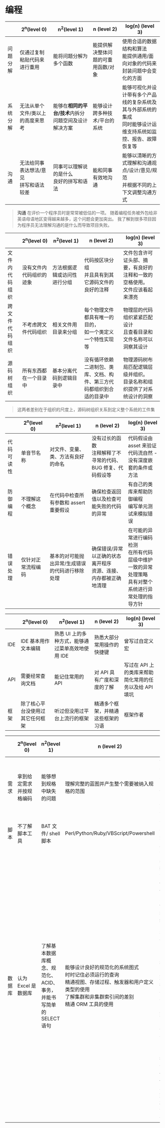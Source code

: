 # 编程

| | 2<sup>n</sup>(level 0) | n<sup>2</sup>(level 1) | n (level 2) | log(n) (level 3) |
| -- | -- | -- | -- | -- |
| 问题分解 | 仅通过复制粘贴代码来进行重用 | 能将问题分解为多个函数 | 能提供解决整体问题的可重用函数/对象 | 使用合适的数据结构和算法<br/>能提供通用/面向对象的代码来封装问题中会变化的方面 |
| 系统分解 | 无法从单个文件/类以上的高度来思考 | 能够在**相同的平台/技术**内拆分问题空间及设计解决方案 | 能够设计跨多种技术/平台的系统 | 能够可视化并设计带有多个产品线的复杂系统及其与外部系统的集成<br/>同时能够设计运维支持系统如监控、报告、故障恢复等 |
| 沟通 | 无法给同事表达想法/意见<br/>拼写和语法较差 | 同事可以理解说的是什么<br/>良好的拼写和语法 | 能和同事有效地沟通 | 能够以清晰的方式理解和沟通观点/设计/意见/规范<br/>并根据不同的上下文调整沟通方式 |


> **沟通** 在评价一个程序员时是常常被低估的一项。
> 随着编程任务被外包给非英语母语地区变得越来越多，这个问题会更加突出。
> 我了解到很多项目因为程序员无法理解沟通的是什么而导致项目失败。

| | 2<sup>n</sup>(level 0) | n<sup>2</sup>(level 1) | n (level 2) | log(n) (level 3) |
| -- | -- | -- | -- | -- |
| 文件内代码组织 | 没有文件内代码组织的迹象 | 方法根据逻辑或访问性进行分组 | 代码按区块分组<br/>并且具有到其它源码文件的良好的注释 | 文件包含许可证头部、摘要，有良好的注释和一致的空格使用。<br/>文件应该看起来漂亮 |
| 跨文件代码组织 | 不考虑跨文件代码组织 | 相关文件用目录来分组 | 每个物理文件都具有唯一的目的，<br/>如一个类定义<br/>一个特性实现等 | 物理层的代码组织紧紧匹配设计<br/>且查看目录和文件名称可以洞察其设计 |
| 源码树组织 | 所有东西都在一个目录中 | 基本分离代码到逻辑目录中 | 没有循环依赖<br/>二进制包、类库、文档、构件、第三方代码都组织到合适的目录中 | 物理源码树布局匹配逻辑层级并组织。<br/>目录名称和组织提供了对系统设计的洞察 |

> 这两者差别在于组织的尺度上，源码树组织关系到定义整个系统的工件集

| | 2<sup>n</sup>(level 0) | n<sup>2</sup>(level 1) | n (level 2) | log(n) (level 3) |
| -- | -- | -- | -- | -- |
| 代码可读性 | 单音节名称 | 对文件、变量、类、方法有良好的命名 | 没有过长的函数<br/>注释解释了不寻常的代码、BUG 修复、代码假设等 | 代码假设由 asset 来验证<br/>代码流自然 - 没有深度嵌套的条件或方法 |
| 防御编程 | 不理解这个概念 | 在代码中检查所有参数和 assert 重要假设 | 确保检查返回值以及检查可能失败的代码的异常 | 有自己的类库来帮助防御编程<br/>编写单元测试来模拟错误 |
| 错误处理 | 仅针对正常流程编码 | 基本的对可能抛出异常/生成错误的代码进行移除处理 | 确保错误/异常以正确的状态离开程序<br/>资源、连接、内存都被正确地清理 | 在可能的异常进行编码检测<br/>在所有代码层级中维护一致的异常处理策略<br/>具有对整个系统进行异常处理的指导方针 |

| | 2<sup>n</sup>(level 0) | n<sup>2</sup>(level 1) | n (level 2) | log(n) (level 3) |
| -- | -- | -- | -- | -- |
| IDE | IDE 基本用作文本编辑 | 熟悉 UI 上的多种方式，能够通过菜单高效地使用 IDE | 熟悉大部分常用操作的快捷键 | 曾写过自定义宏 |
| API | 需要经常查询文档 | 能记住常用的 API | 对 API 具有广度和深度的了解 | 写过在 API 上的类库来帮助简化常用的任务以及给 API 填坑 |
| 框架 | 除了核心平台没使用过其它任何框架 | 听过但没用过平台上流行的框架 | 精通多个框架，并精通这些框架的习语 | 框架作者 |

| | 2<sup>n</sup>(level 0) | n<sup>2</sup>(level 1) | n (level 2) | log(n) (level 3) |
| -- | -- | -- | -- | -- |
| 需求 | 拿到给定需求并按规格编码 | 能够想到规格中缺失的问题 | 理解完整的蓝图并产生整个需要被纳入规格的范围 | 能够基于经验对给定需求建议更好的替代方案和流程 |
| 脚本 | 不了解脚本工具 | BAT 文件/ shell 脚本 | Perl/Python/Ruby/VBScript/Powershell | 曾写过并发布过可重用代码 |
| 数据库 | 认为 Excel 是数据库 | 了解基本数据库概念、规范化、ACID、事务，<br/>并能书写简单的 SELECT 语句 | 能够设计良好的规范化的系统图式<br/>时时记住必须运行的查询<br/>精通视图、存储过程、触发器和用户定义类型的使用<br/>了解集群和非集群索引间的差别<br/>精通 ORM 工具的使用 | 可作为基本的数据库管理员<br/>性能优化<br/>索引优化<br/>编写高级 SELECT 查询<br/>能使用关系型 SQL 替换游标的使用<br/>理解数据在内部是如何存储的<br/>理解索引在内部是如何存储的<br/>了解数据库应该如何做镜像、副本等<br/>理解两相提交如何运作 |